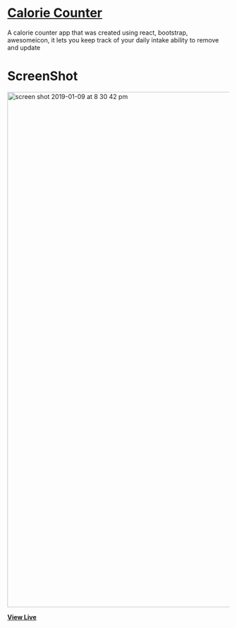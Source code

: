 # [Calorie Counter](http://kitsu.surge.sh)

A calorie counter app that was created using react, bootstrap, awesomeicon, it lets you keep track of your daily intake ability to remove and update

# ScreenShot

<img width="1167" alt="screen shot 2019-01-09 at 8 30 42 pm" src="https://user-images.githubusercontent.com/28902787/50946334-8a7d1000-144d-11e9-815b-e849b34048e3.png">

**[View Live](http://caloriecounter.surge.sh)**
